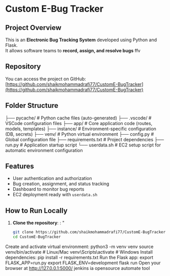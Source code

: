 # Custom E-Bug Tracker

## Project Overview
This is an **Electronic Bug Tracking System** developed using Python and Flask.    
It allows software teams to **record, assign, and resolve bugs** ffv  

## Repository
You can access the project on GitHub:  
[https://github.com/shaikmohammadrafi77/CustomE-BugTracker](https://github.com/shaikmohammadrafi77/CustomE-BugTracker)

## Folder Structure
├── pycache/ # Python cache files (auto-generated)
├── .vscode/ # VSCode configuration files
├── app/ # Core application code (routes, models, templates)
├── instance/ # Environment-specific configuration (DB, secrets)
├── venv/ # Python virtual environment
├── config.py # Global configuration file
├── requirements.txt # Project dependencies
├── run.py # Application startup script
└── userdata.sh # EC2 setup script for automatic environment configuration

## Features
- User authentication and authorization
- Bug creation, assignment, and status tracking
- Dashboard to monitor bug reports
- EC2 deployment ready with `userdata.sh`

## How to Run Locally
1. **Clone the repository**: : "
   ```bash
   git clone https://github.com/shaikmohammadrafi77/CustomE-BugTracker.git
   cd CustomE-BugTracker
Create and activate virtual environment:
python3 -m venv venv
source venv/bin/activate   # Linux/Mac
venv\Scripts\activate      # Windows
Install dependencies:
pip install -r requirements.txt
Run the Flask app:
export FLASK_APP=run.py
export FLASK_ENV=development
flask run
Open your browser at http://127.0.0.1:5000/
jenkins ia opensource automate tool

